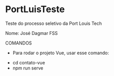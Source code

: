 # PortLuisTeste
Teste do processo seletivo da Port Louis Tech 

Nome: José Dagmar FSS

COMANDOS

- Para rodar o projeto Vue, usar esse comando:
+ cd contato-vue
+ npm run serve

